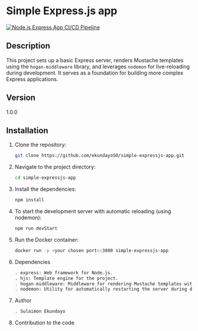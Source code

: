 # Simple Express.js app

[![Node.js Express App CI/CD Pipeline](https://github.com/ekundayoSO/simple-expressjs-app/actions/workflows/deploy.yml/badge.svg)](https://github.com/ekundayoSO/simple-expressjs-app/actions/workflows/deploy.yml)

## Description
This project sets up a basic Express server, renders Mustache templates using the `hogan-middleware` library, and leverages `nodemon` for live-reloading during development. It serves as a foundation for building more complex Express applications.

## Version
1.0.0

## Installation

1. Clone the repository:
   ```bash
   git clone https://github.com/ekundayoSO/simple-expressjs-app.git
   ````
2. Navigate to the project directory:
    ```bash
   cd simple-expressjs-app
    ```
3. Install the dependencies:
    ```bash
    npm install
    ```
4. To start the development server with automatic reloading (using nodemon):
    ```bash
    npm run devStart
    ```
5. Run the Docker container:
    ```bash
    docker run -p <your chosen port>:3000 simple-expressjs-app
    ```
6. Dependencies
    ```bash
    . express: Web framework for Node.js.
    . hjs: Template engine for the project.
    . hogan-middleware: Middleware for rendering Mustache templates with  Hogan.
    . nodemon: Utility for automatically restarting the server during development.
    ```
7. Author
    ```bash
    . Sulaimon Ekundayo
    ```
8. Contribution to the code


